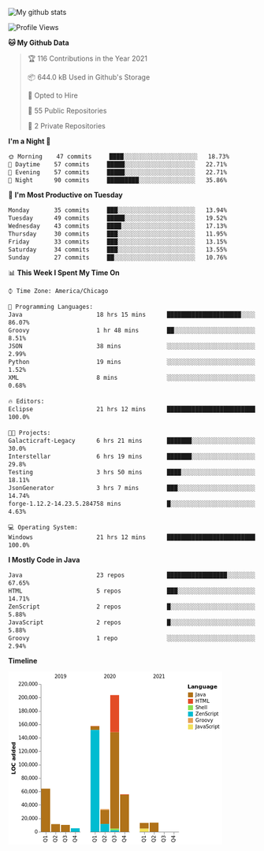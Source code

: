 ![My github stats](https://github-readme-stats.vercel.app/api?username=romvoid95&theme=gruvbox&include_all_commits=true&show_icons=true")

<!--START_SECTION:waka-->
![Profile Views](http://img.shields.io/badge/Profile%20Views-0-blue)

**🐱 My Github Data** 

> 🏆 116 Contributions in the Year 2021
 > 
> 📦 644.0 kB Used in Github's Storage 
 > 
> 💼 Opted to Hire
 > 
> 📜 55 Public Repositories 
 > 
> 🔑 2 Private Repositories  
 > 
**I'm a Night 🦉** 

```text
🌞 Morning    47 commits     ████░░░░░░░░░░░░░░░░░░░░░   18.73% 
🌆 Daytime    57 commits     █████░░░░░░░░░░░░░░░░░░░░   22.71% 
🌃 Evening    57 commits     █████░░░░░░░░░░░░░░░░░░░░   22.71% 
🌙 Night      90 commits     █████████░░░░░░░░░░░░░░░░   35.86%

```
📅 **I'm Most Productive on Tuesday** 

```text
Monday       35 commits     ███░░░░░░░░░░░░░░░░░░░░░░   13.94% 
Tuesday      49 commits     █████░░░░░░░░░░░░░░░░░░░░   19.52% 
Wednesday    43 commits     ████░░░░░░░░░░░░░░░░░░░░░   17.13% 
Thursday     30 commits     ███░░░░░░░░░░░░░░░░░░░░░░   11.95% 
Friday       33 commits     ███░░░░░░░░░░░░░░░░░░░░░░   13.15% 
Saturday     34 commits     ███░░░░░░░░░░░░░░░░░░░░░░   13.55% 
Sunday       27 commits     ██░░░░░░░░░░░░░░░░░░░░░░░   10.76%

```


📊 **This Week I Spent My Time On** 

```text
⌚︎ Time Zone: America/Chicago

💬 Programming Languages: 
Java                     18 hrs 15 mins      █████████████████████░░░░   86.07% 
Groovy                   1 hr 48 mins        ██░░░░░░░░░░░░░░░░░░░░░░░   8.51% 
JSON                     38 mins             ░░░░░░░░░░░░░░░░░░░░░░░░░   2.99% 
Python                   19 mins             ░░░░░░░░░░░░░░░░░░░░░░░░░   1.52% 
XML                      8 mins              ░░░░░░░░░░░░░░░░░░░░░░░░░   0.68%

🔥 Editors: 
Eclipse                  21 hrs 12 mins      █████████████████████████   100.0%

🐱‍💻 Projects: 
Galacticraft-Legacy      6 hrs 21 mins       ███████░░░░░░░░░░░░░░░░░░   30.0% 
Interstellar             6 hrs 19 mins       ███████░░░░░░░░░░░░░░░░░░   29.8% 
Testing                  3 hrs 50 mins       ████░░░░░░░░░░░░░░░░░░░░░   18.11% 
JsonGenerator            3 hrs 7 mins        ███░░░░░░░░░░░░░░░░░░░░░░   14.74% 
forge-1.12.2-14.23.5.284758 mins             █░░░░░░░░░░░░░░░░░░░░░░░░   4.63%

💻 Operating System: 
Windows                  21 hrs 12 mins      █████████████████████████   100.0%

```

**I Mostly Code in Java** 

```text
Java                     23 repos            █████████████████░░░░░░░░   67.65% 
HTML                     5 repos             ███░░░░░░░░░░░░░░░░░░░░░░   14.71% 
ZenScript                2 repos             █░░░░░░░░░░░░░░░░░░░░░░░░   5.88% 
JavaScript               2 repos             █░░░░░░░░░░░░░░░░░░░░░░░░   5.88% 
Groovy                   1 repo              ░░░░░░░░░░░░░░░░░░░░░░░░░   2.94%

```


**Timeline**

![Chart not found](https://raw.githubusercontent.com/ROMVoid95/ROMVoid95/master/charts/bar_graph.png) 


<!--END_SECTION:waka-->
